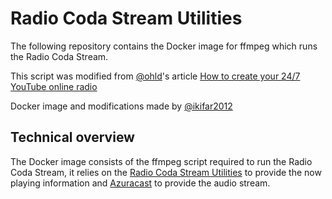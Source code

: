 # Radio Coda Stream Utilities
The following repository contains the Docker image for ffmpeg which runs the Radio Coda Stream.

This script was modified from [@ohld](https://github.com/ohld)'s article [How to create your 24/7 YouTube online radio](https://okhlopkov.medium.com/how-to-create-your-24-7-youtube-online-radio-ca9e6834c192)

Docker image and modifications made by [@ikifar2012](https://github.com/ikifar2012)

## Technical overview
The Docker image consists of the ffmpeg script required to run the Radio Coda Stream, it relies on the [Radio Coda Stream Utilities](https://github.com/Project-Coda/Radio-Coda-Stream-Utilities) 
to provide the now playing information and [Azuracast] to provide the audio stream.

[Azuracast]: https://github.com/AzuraCast/AzuraCast
[s6-overlay]: https://github.com/just-containers/s6-overlay